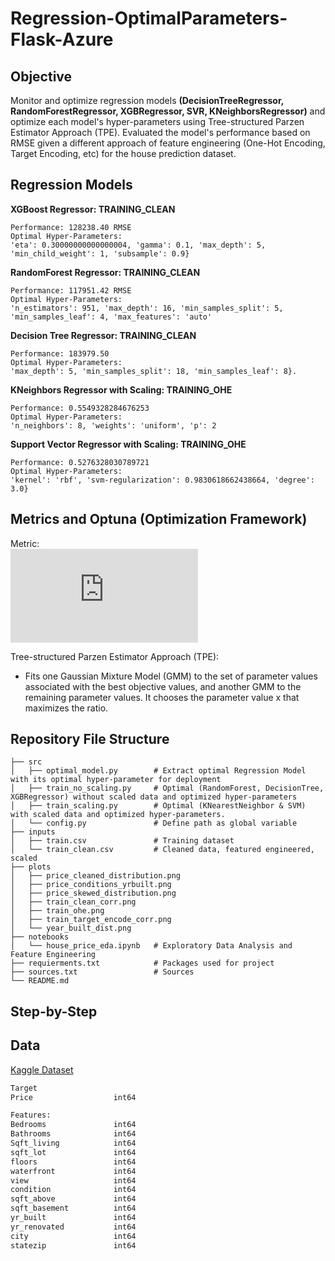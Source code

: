 # Regression-OptimalParameters-Flask-Azure


## Objective
Monitor and optimize regression models **(DecisionTreeRegressor, RandomForestRegressor, XGBRegressor, SVR, KNeighborsRegressor)** and optimize each model's hyper-parameters using Tree-structured Parzen Estimator Approach (TPE). Evaluated the model's performance based on RMSE given a different approach of feature engineering (One-Hot Encoding, Target Encoding, etc) for the house prediction dataset. 

## Regression Models 
**XGBoost Regressor: TRAINING_CLEAN**
```
Performance: 128238.40 RMSE
Optimal Hyper-Parameters:
'eta': 0.30000000000000004, 'gamma': 0.1, 'max_depth': 5, 'min_child_weight': 1, 'subsample': 0.9}
```

**RandomForest Regressor: TRAINING_CLEAN**
```
Performance: 117951.42 RMSE
Optimal Hyper-Parameters:
'n_estimators': 951, 'max_depth': 16, 'min_samples_split': 5, 'min_samples_leaf': 4, 'max_features': 'auto'
```
**Decision Tree Regressor: TRAINING_CLEAN**
```
Performance: 183979.50
Optimal Hyper-Parameters:
'max_depth': 5, 'min_samples_split': 18, 'min_samples_leaf': 8}.
```
**KNeighbors Regressor with Scaling: TRAINING_OHE**
```
Performance: 0.5549328284676253
Optimal Hyper-Parameters:
'n_neighbors': 8, 'weights': 'uniform', 'p': 2
```
**Support Vector Regressor with Scaling: TRAINING_OHE**
```
Performance: 0.5276328030789721
Optimal Hyper-Parameters:
'kernel': 'rbf', 'svm-regularization': 0.9830618662438664, 'degree': 3.0}
```
## Metrics and Optuna (Optimization Framework)

Metric:\
![](https://latex.codecogs.com/svg.latex?%5Cfn_phv%20%5Clarge%20RMSE%20%3D%20%5Csqrt%7B%5Cfrac%7B%5Csum_%7Bi%3D1%7D%5E%7BN%7D%28Predicted_%7Bi%7D%20-%20Actual_%7Bi%7D%5E%7B%7D%29%5E%7B2%7D%7D%7BN%7D%7D)


Tree-structured Parzen Estimator Approach (TPE):
- Fits one Gaussian Mixture Model (GMM) to the set of parameter values associated with the best objective values, and another GMM to the remaining parameter values. It chooses the parameter value x that maximizes the ratio.




## Repository File Structure
    ├── src          
    │   ├── optimal_model.py        # Extract optimal Regression Model with its optimal hyper-parameter for deployment
    │   ├── train_no_scaling.py     # Optimal (RandomForest, DecisionTree, XGBRegressor) without scaled data and optimized hyper-parameters
    │   ├── train_scaling.py        # Optimal (KNearestNeighbor & SVM) with scaled data and optimized hyper-parameters.
    │   └── config.py               # Define path as global variable
    ├── inputs
    │   ├── train.csv               # Training dataset
    │   └── train_clean.csv         # Cleaned data, featured engineered, scaled
    ├── plots
    │   ├── price_cleaned_distribution.png   
    │   ├── price_conditions_yrbuilt.png
    │   ├── price_skewed_distribution.png   
    │   ├── train_clean_corr.png
    │   ├── train_ohe.png
    │   ├── train_target_encode_corr.png
    │   └── year_built_dist.png
    ├── notebooks
    │   └── house_price_eda.ipynb   # Exploratory Data Analysis and Feature Engineering
    ├── requierments.txt            # Packages used for project
    ├── sources.txt                 # Sources
    └── README.md
 
## Step-by-Step

## Data
[Kaggle Dataset](https://www.kaggle.com/anmolkumar/health-insurance-cross-sell-prediction)
```bash
Target  
Price                  int64

Features: 
Bedrooms               int64
Bathrooms              int64
Sqft_living            int64
sqft_lot               int64
floors                 int64
waterfront             int64
view                   int64
condition              int64
sqft_above             int64
sqft_basement          int64
yr_built               int64
yr_renovated           int64
city                   int64
statezip               int64
```


